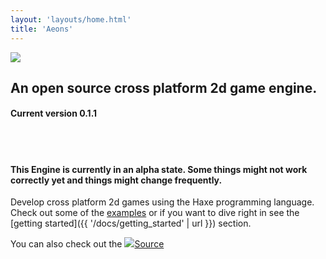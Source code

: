 ```yaml
---
layout: 'layouts/home.html'
title: 'Aeons'
---
```


<img class="center-logo" src="{{ '/static/aeons_logo_big.png' | url }}"/>
<h2 class="center-text">An open source cross platform 2d game engine.</h2>
<h4 class="center-text">Current version 0.1.1</h4>
<br>
<br>

#### This Engine is currently in an alpha state. Some things might not work correctly yet and things might change frequently.

Develop cross platform 2d games using the Haxe programming language.  
Check out some of the [examples](https://codescapade.github.io/aeons-examples/) or if you want to dive right in see the
[getting started]({{ '/docs/getting_started' | url }}) section.  

You can also check out the <a class="source-link button" href="https://github.com/codescapade/aeons"><img class="source-github-logo" src="{{ '/static/github_logo.png' | url }}">Source</a>